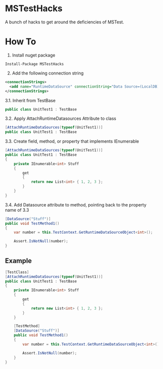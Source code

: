 MSTestHacks
===========

A bunch of hacks to get around the deficiencies of MSTest.

How To
======

1. Install nuget package 
 
`Install-Package MSTestHacks`

2. Add the following connection string
```xml
<connectionStrings>
  <add name="RuntimeDataSource" connectionString="Data Source=(LocalDB)\v11.0;AttachDbFilename=|DataDirectory|\RuntimeDataSource\RuntimeDataSource.mdf;Integrated Security=True;Connect Timeout=30" providerName="System.Data.SqlClient" />
</connectionStrings>
```

3.1. Inherit from TestBase
```csharp
public class UnitTest1 : TestBase
```

3.2. Apply AttachRuntimeDatasources Attribute to class
```csharp
[AttachRuntimeDataSources(typeof(UnitTest1))]
public class UnitTest1 : TestBase
```

3.3. Create field, method, or property that implements IEnumerable<object>
```csharp
[AttachRuntimeDataSources(typeof(UnitTest1))]
public class UnitTest1 : TestBase
{
    private IEnumerable<int> Stuff
    {
        get
        {
            return new List<int> { 1, 2, 3 };
        }
    }
}
```

3.4. Add Datasource attribute to method, pointing back to the property name of 3.3
```csharp
[DataSource("Stuff")]
public void TestMethod1()
{
    var number = this.TestContext.GetRuntimeDataSourceObject<int>();

    Assert.IsNotNull(number);
}
```

Example
------------
```csharp
[TestClass]
[AttachRuntimeDataSources(typeof(UnitTest1))]
public class UnitTest1 : TestBase
{
    private IEnumerable<int> Stuff
    {
        get
        {
            return new List<int> { 1, 2, 3 };
        }
    }

    [TestMethod]
    [DataSource("Stuff")]
    public void TestMethod1()
    {
        var number = this.TestContext.GetRuntimeDataSourceObject<int>();

        Assert.IsNotNull(number);
    }
}
```
